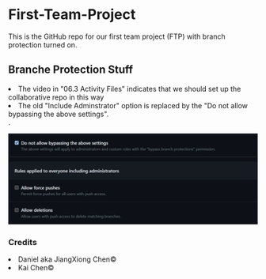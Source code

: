 # First-Team-Project
This is the GitHub repo for our first team project (FTP) with branch protection turned on.

## Branche Protection Stuff
<li> The video in "06.3 Activity Files" indicates that we should set up the collaborative repo in this way</li>
<li> The old "Include Adminstrator" option is replaced by the "Do not allow bypassing the above settings".</li>.

![screenshot](./assets/Images/AdminTheAdmin.png)

### Credits
<li>Daniel aka JiangXiong Chen©</li>
<li>Kai Chen© </li>
